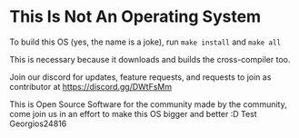 # This Is Not An Operating System
To build this OS (yes, the name is a joke), run
`make install` and `make all`

This is necessary because it downloads and builds the cross-compiler too.

Join our discord for updates, feature requests, and requests to join as contributor at
https://discord.gg/DWtFsMm

This is Open Source Software for the community made by the community, come join us in an effort to make this OS bigger and better :D
Test Georgios24816

